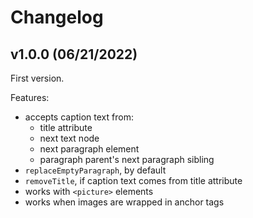# Changelog

## v1.0.0 (06/21/2022)

First version.

Features:

- accepts caption text from:
  - title attribute
  - next text node
  - next paragraph element
  - paragraph parent's next paragraph sibling
- `replaceEmptyParagraph`, by default
- `removeTitle`, if caption text comes from title attribute
- works with `<picture>` elements
- works when images are wrapped in anchor tags